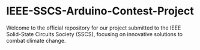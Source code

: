 # IEEE-SSCS-Arduino-Contest-Project
Welcome to the official repository for our project submitted to the IEEE Solid-State Circuits Society (SSCS), focusing on innovative solutions to combat climate change.
